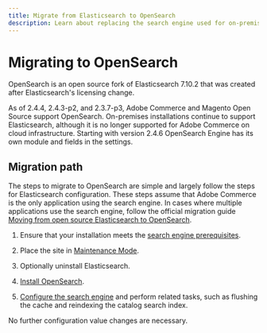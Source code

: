 ```yaml
---
title: Migrate from Elasticsearch to OpenSearch
description: Learn about replacing the search engine used for on-premises installations of Adobe Commerce and Magento Open Source.
---
```


# Migrating to OpenSearch

OpenSearch is an open source fork of Elasticsearch 7.10.2 that was created after Elasticsearch's licensing change.

As of 2.4.4, 2.4.3-p2, and 2.3.7-p3, Adobe Commerce and Magento Open Source support OpenSearch. On-premises installations continue to support Elasticsearch, although it is no longer supported for Adobe Commerce on cloud infrastructure.
Starting with version 2.4.6 OpenSearch Engine has its own module and fields in the settings.

## Migration path

The steps to migrate to OpenSearch are simple and largely follow the steps for Elasticsearch configuration. These steps assume that Adobe Commerce is the only application using the search engine. In cases where multiple applications use the search engine, follow the official migration guide [Moving from open source Elasticsearch to OpenSearch](https://opensearch.org/blog/technical-posts/2021/10/moving-from-opensource-elasticsearch-to-opensearch/).

1. Ensure that your installation meets the [search engine prerequisites](https://devdocs.magento.com/guides/v2.4/install-gde/prereq/elasticsearch.html).

1. Place the site in [Maintenance Mode](https://devdocs.magento.com/guides/v2.4/install-gde/install/cli/install-cli-subcommands-maint.html).

1. Optionally uninstall Elasticsearch.

1. [Install OpenSearch](https://opensearch.org/docs/latest/opensearch/install/important-settings/).

1. [Configure the search engine](https://devdocs.magento.com/guides/v2.4/config-guide/elasticsearch/configure-magento.html) and perform related tasks, such as flushing the cache and reindexing the catalog search index.

No further configuration value changes are necessary.
